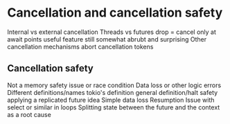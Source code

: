 # Cancellation and cancellation safety

Internal vs external cancellation
Threads vs futures
  drop = cancel
  only at await points
  useful feature
  still somewhat abrubt and surprising
Other cancellation mechanisms
  abort
  cancellation tokens

## Cancellation safety

Not a memory safety issue or race condition
  Data loss or other logic errors
Different definitions/names
  tokio's definition
  general definition/halt safety
  applying a replicated future idea
Simple data loss
Resumption
Issue with select or similar in loops
Splitting state between the future and the context as a root cause


